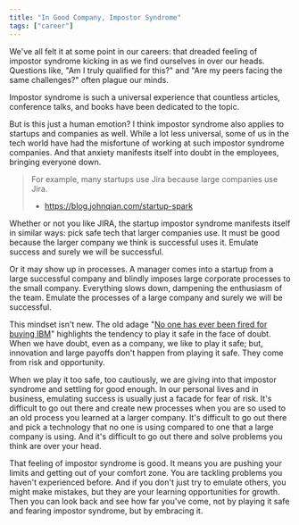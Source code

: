 ```yaml
---
title: "In Good Company, Impostor Syndrome"
tags: ["career"]
---
```


We've all felt it at some point in our careers: that dreaded feeling of impostor syndrome kicking in as we find ourselves in over our heads. Questions like, "Am I truly qualified for this?" and "Are my peers facing the same challenges?" often plague our minds.

Impostor syndrome is such a universal experience that countless articles, conference talks, and books have been dedicated to the topic.

But is this just a human emotion? I think impostor syndrome also applies to startups and companies as well. While a lot less universal, some of us in the tech world have had the misfortune of working at such impostor syndrome companies. And that anxiety manifests itself into doubt in the employees, bringing everyone down.

> For example, many startups use Jira because large companies use Jira.
>
> - https://blog.johnqian.com/startup-spark

Whether or not you like JIRA, the startup impostor syndrome manifests itself in similar ways: pick safe tech that larger companies use. It must be good because the larger company we think is successful uses it. Emulate success and surely we will be successful.

Or it may show up in processes. A manager comes into a startup from a large successful company and blindly imposes large corporate processes to the small company. Everything slows down, dampening the enthusiasm of the team. Emulate the processes of a large company and surely we will be successful.

This mindset isn't new. The old adage "[No one has ever been fired for buying IBM](https://www.origina.com/blog/nobody-ever-got-fired-for-buying-ibm)" highlights the tendency to play it safe in the face of doubt. When we have doubt, even as a company, we like to play it safe; but, innovation and large payoffs don't happen from playing it safe. They come from risk and opportunity.

When we play it too safe, too cautiously, we are giving into that impostor syndrome and settling for good enough. In our personal lives and in business, emulating success is usually just a facade for fear of risk. It's difficult to go out there and create new processes when you are so used to an old process you learned at a larger company. It's difficult to go out there and pick a technology that no one is using compared to one that a large company is using. And it's difficult to go out there and solve problems you think are over your head.

That feeling of impostor syndrome is good. It means you are pushing your limits and getting out of your comfort zone. You are tackling problems you haven't experienced before. And if you don't just try to emulate others, you might make mistakes, but they are your learning opportunities for growth. Then you can look back and see how far you've come, not by playing it safe and fearing impostor syndrome, but by embracing it.
